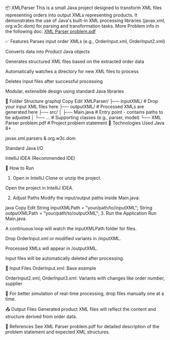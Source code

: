 📦 XMLParser
This is a small Java project designed to transform XML files representing orders into output XMLs representing products. It demonstrates the use of Java's built-in XML processing libraries (javax.xml, org.w3c.dom) for parsing and transformation tasks.
More Problem info in the following doc:
[XML Parser problem.pdf](https://github.com/dragosh45/XMLParser/files/10473037/XML.Parser.problem.pdf)

✅ Features
Parses input order XMLs (e.g., OrderInput.xml, OrderInput2.xml)

Converts data into Product Java objects

Generates structured XML files based on the extracted order data

Automatically watches a directory for new XML files to process

Deletes input files after successful processing

Modular, extensible design using standard Java libraries

📂 Folder Structure
graphql
Copy
Edit
XMLParser/
├── inputXML/       # Drop your input XML files here
├── outputXML/      # Processed XMLs are generated here
├── src/
│   ├── Main.java   # Entry point - contains paths to be adjusted
│   └── ...         # Supporting classes (e.g., parser, model)
└── XML Parser problem.pdf  # Project problem statement
🔧 Technologies Used
Java 8+

javax.xml.parsers & org.w3c.dom

Standard Java I/O

IntelliJ IDEA (Recommended IDE)

🚀 How to Run
1. Open in IntelliJ
Clone or unzip the project.

Open the project in IntelliJ IDEA.

2. Adjust Paths
Modify the input/output paths inside Main.java:

java
Copy
Edit
String inputXMLPath = "your/path/to/inputXML";
String outputXMLPath = "your/path/to/outputXML";
3. Run the Application
Run Main.java.

A continuous loop will watch the inputXMLPath folder for files.

Drop OrderInput.xml or modified variants in /inputXML.

Processed XMLs will appear in /outputXML.

Input files will be automatically deleted after processing.

📝 Input Files
OrderInput.xml: Base example

OrderInput2.xml, OrderInput3.xml: Variants with changes like order number, supplier

🧠 For better simulation of real-time processing, drop files manually one at a time.

📤 Output Files
Generated product XML files will reflect the content and structure derived from order data.

📘 References
See XML Parser problem.pdf for detailed description of the problem statement and expected XML structures.
